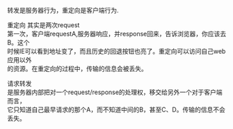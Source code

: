 转发是服务器行为，重定向是客户端行为.

重定向
其实是两次request	
第一次，客户端requestA,服务器响应，并response回来，告诉浏览器，你应该去B。这个	
时候IE可以看到地址变了，而且历史的回退按钮也亮了。重定向可以访问自己web应用以外		
的资源。在重定向的过程中，传输的信息会被丢失。		

请求转发	
是服务器内部把对一个request/response的处理权，移交给另外一个对于客户端而言，	
它只知道自己最早请求的那个A，而不知道中间的B，甚至C、D。传输的信息不会丢失。	


